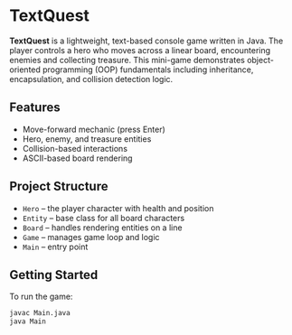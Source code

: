 # TextQuest

**TextQuest** is a lightweight, text-based console game written in Java. The player controls a hero who moves across a linear board, encountering enemies and collecting treasure. This mini-game demonstrates object-oriented programming (OOP) fundamentals including inheritance, encapsulation, and collision detection logic.

## Features

- Move-forward mechanic (press Enter)
- Hero, enemy, and treasure entities
- Collision-based interactions
- ASCII-based board rendering

## Project Structure

- `Hero` – the player character with health and position
- `Entity` – base class for all board characters
- `Board` – handles rendering entities on a line
- `Game` – manages game loop and logic
- `Main` – entry point

## Getting Started

To run the game:

```bash
javac Main.java
java Main
